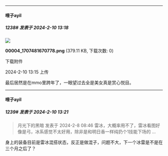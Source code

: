 
*****

####  哩子ayil  
##### 1238#       发表于 2024-2-10 13:18

<img src="https://img.saraba1st.com/forum/202402/10/131536teww9e9q11wevx10.png" referrerpolicy="no-referrer">

<strong>00004_1707481670778.png</strong> (379.11 KB, 下载次数: 0)

下载附件

2024-2-10 13:15 上传

最后居然是在mmo里跨年了，一眼望过去全是美女真是赏心悦目。

*****

####  哩子ayil  
##### 1239#       发表于 2024-2-10 13:21

<blockquote>月光下的黑暗 发表于 2024-2-8 08:46
雷冰，大概率用不了，雷冰看图好像是弓，冰系感觉不太好用，除非是和明日香一样纯扔个1技能下场的 ...</blockquote>
身上的装备目前是雷冰混搭状态，反正是做混子，问题不大，下一个冰雷是不是在三个月之后了？

